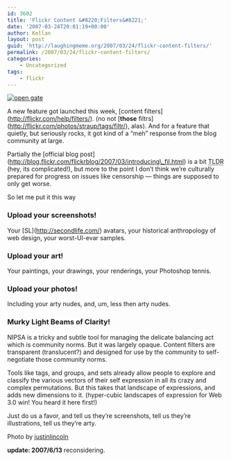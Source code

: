 ```yaml
---
id: 3602
title: 'Flickr Content &#8220;Filters&#8221;'
date: '2007-03-24T20:01:19+00:00'
author: Kellan
layout: post
guid: 'http://laughingmeme.org/2007/03/24/flickr-content-filters/'
permalink: /2007/03/24/flickr-content-filters/
categories:
    - Uncategorized
tags:
    - flickr
---
```


[![open gate](http://farm1.static.flickr.com/65/202901029_f8c317a645.jpg)](http://www.flickr.com/photos/justinlincoln/202901029/ "Photo Sharing")

A new feature got launched this week, \[content filters\](http://flickr.com/help/filters/). (no not \[**those** filtrs\](http://flickr.com/photos/straup/tags/filtr/), alas). And for a feature that quietly, but seriously rocks, it got kind of a “meh” response from the blog community at large.

Partially the \[official blog post\](http://blog.flickr.com/flickrblog/2007/03/introducing\_fil.html) is a bit <acronym title="Too long, didn't read">TLDR</acronym> (hey, its complicated!), but more to the point I don’t think we’re culturally prepared for progress on issues like censorship — things are supposed to only get worse.

So let me put it this way

### Upload your screenshots!

Your \[SL\](http://secondlife.com/) avatars, your historical anthropology of web design, your worst-UI-evar samples.

### Upload your art!

Your paintings, your drawings, your renderings, your Photoshop tennis.

### Upload your photos!

Including your arty nudes, and, um, less then arty nudes.

### Murky Light Beams of Clarity!

NIPSA is a tricky and subtle tool for managing the delicate balancing act which is community norms. But it was largely opaque. Content filters are transparent (translucent?) and designed for use by the community to self-negotiate those community norms.

Tools like tags, and groups, and sets already allow people to explore and classify the various vectors of their self expression in all its crazy and complex permutations. But this takes that landscape of expressions, and adds new dimensions to it. (hyper-cubic landscapes of expression for Web 3.0 win! You heard it here first!)

Just do us a favor, and tell us they’re screenshots, tell us they’re illustrations, tell us they’re arty.

Photo by [justinlincoln](http://www.flickr.com/photos/justinlincoln)

**update: 2007/6/13** reconsidering.